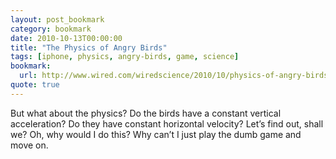 ```yaml
---
layout: post_bookmark
category: bookmark
date: 2010-10-13T00:00:00
title: "The Physics of Angry Birds"
tags: [iphone, physics, angry-birds, game, science]
bookmark:
  url: http://www.wired.com/wiredscience/2010/10/physics-of-angry-birds/
quote: true
---
```


But what about the physics? Do the birds have a constant vertical acceleration? Do they have constant horizontal velocity? Let’s find out, shall we? Oh, why would I do this? Why can’t I just play the dumb game and move on.</p>
